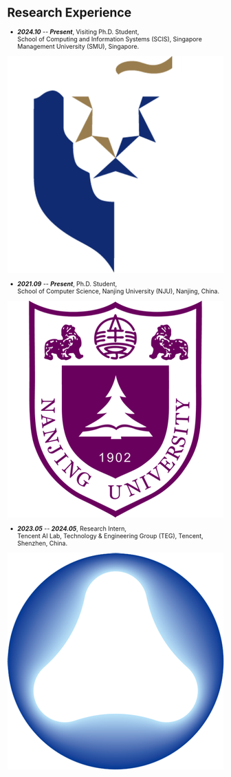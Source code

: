 # Research Experience

<div class="experience">
<div class="text-section" markdown="1">

- ***2024.10*** -- ***Present***, Visiting Ph.D. Student,  
School of Computing and Information Systems (SCIS), Singapore Management University (SMU), Singapore.

</div>
<div class="image-section"><img src="images/experience-images/smu.png" alt="SMU"></div>
</div>

<div class="experience">
<div class="text-section" markdown="1">

- ***2021.09*** -- ***Present***, Ph.D. Student,  
School of Computer Science, Nanjing University (NJU), Nanjing, China.

</div>
<div class="image-section"><img src="images/experience-images/nju.png" alt="NJU"></div>
</div>

<div class="experience">
<div class="text-section" markdown="1">

- ***2023.05*** -- ***2024.05***, Research Intern,  
Tencent AI Lab, Technology & Engineering Group (TEG), Tencent, Shenzhen, China.

</div>
<div class="image-section"><img src="images/experience-images/tencent-ailab.png" alt="Tencent AI Lab"></div>
</div>
